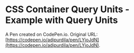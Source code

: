 # CSS Container Query Units - Example with Query Units

A Pen created on CodePen.io. Original URL: [https://codepen.io/adipurdila/pen/LYjoJdN](https://codepen.io/adipurdila/pen/LYjoJdN).

